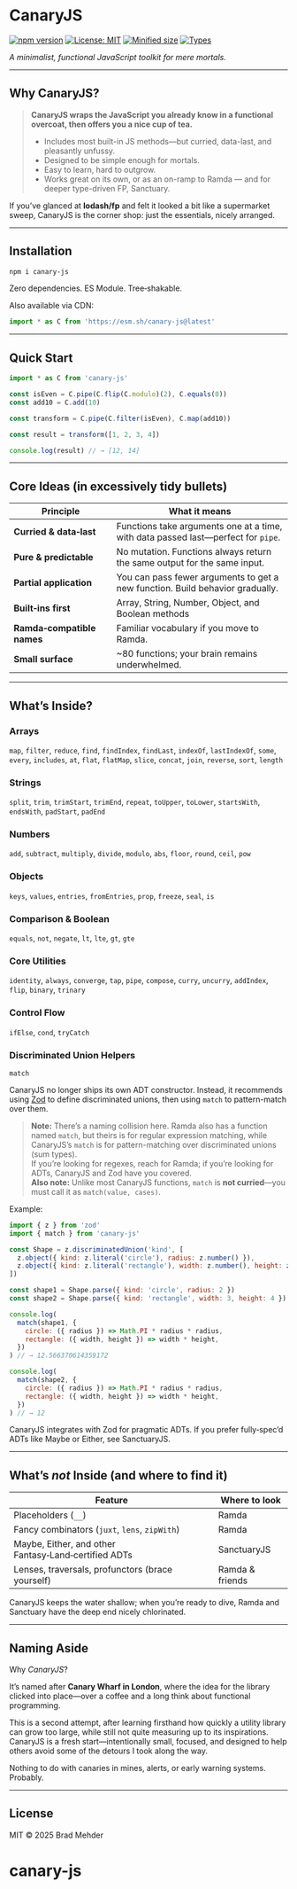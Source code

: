 # CanaryJS

[![npm version](https://img.shields.io/npm/v/canary-js)](https://www.npmjs.com/package/canary-js)
[![License: MIT](https://img.shields.io/npm/l/canary-js)](https://opensource.org/licenses/MIT)
[![Minified size](https://img.shields.io/bundlephobia/min/canary-js)](https://bundlephobia.com/package/canary-js)
[![Types](https://badgen.net/npm/types/canary-js)](https://www.npmjs.com/package/canary-js)

_A minimalist, functional JavaScript toolkit for mere mortals._

---

## Why CanaryJS?

> **CanaryJS wraps the JavaScript you already know in a functional overcoat, then offers you a nice cup of tea.**
>
> - Includes most built-in JS methods—but curried, data-last, and pleasantly unfussy.
> - Designed to be simple enough for mortals.
> - Easy to learn, hard to outgrow.
> - Works great on its own, or as an on-ramp to Ramda — and for deeper type-driven FP, Sanctuary.

If you’ve glanced at **lodash/fp** and felt it looked a bit like a supermarket sweep, CanaryJS is the corner shop: just the essentials, nicely arranged.

---

## Installation

```bash
npm i canary-js
```

Zero dependencies. ES Module. Tree‑shakable.

Also available via CDN:

```js
import * as C from 'https://esm.sh/canary-js@latest'
```

---

## Quick Start

```js
import * as C from 'canary-js'

const isEven = C.pipe(C.flip(C.modulo)(2), C.equals(0))
const add10 = C.add(10)

const transform = C.pipe(C.filter(isEven), C.map(add10))

const result = transform([1, 2, 3, 4])

console.log(result) // → [12, 14]
```

---

## Core Ideas (in excessively tidy bullets)

| Principle                  | What it means                                                                     |
| -------------------------- | --------------------------------------------------------------------------------- |
| **Curried & data‑last**    | Functions take arguments one at a time, with data passed last—perfect for `pipe`. |
| **Pure & predictable**     | No mutation. Functions always return the same output for the same input.          |
| **Partial application**    | You can pass fewer arguments to get a new function. Build behavior gradually.     |
| **Built‑ins first**        | Array, String, Number, Object, and Boolean methods                                |
| **Ramda‑compatible names** | Familiar vocabulary if you move to Ramda.                                         |
| **Small surface**          | \~80 functions; your brain remains underwhelmed.                                  |

---

## What’s Inside?

### Arrays

`map`, `filter`, `reduce`, `find`, `findIndex`, `findLast`, `indexOf`, `lastIndexOf`, `some`, `every`, `includes`, `at`, `flat`, `flatMap`, `slice`, `concat`, `join`, `reverse`, `sort`, `length`

### Strings

`split`, `trim`, `trimStart`, `trimEnd`, `repeat`, `toUpper`, `toLower`, `startsWith`, `endsWith`, `padStart`, `padEnd`

### Numbers

`add`, `subtract`, `multiply`, `divide`, `modulo`, `abs`, `floor`, `round`, `ceil`, `pow`

### Objects

`keys`, `values`, `entries`, `fromEntries`, `prop`, `freeze`, `seal`, `is`

### Comparison & Boolean

`equals`, `not`, `negate`, `lt`, `lte`, `gt`, `gte`

### Core Utilities

`identity`, `always`, `converge`, `tap`, `pipe`, `compose`, `curry`, `uncurry`, `addIndex`, `flip`, `binary`, `trinary`

### Control Flow

`ifElse`, `cond`, `tryCatch`

### Discriminated Union Helpers

`match`

CanaryJS no longer ships its own ADT constructor. Instead, it recommends using [Zod](https://github.com/colinhacks/zod) to define discriminated unions, then using `match` to pattern-match over them.

> **Note:** There’s a naming collision here. Ramda also has a function named `match`, but theirs is for regular expression matching, while CanaryJS’s `match` is for pattern-matching over discriminated unions (sum types).  
> If you’re looking for regexes, reach for Ramda; if you’re looking for ADTs, CanaryJS and Zod have you covered.  
> **Also note:** Unlike most CanaryJS functions, `match` is **not curried**—you must call it as `match(value, cases)`.

Example:

```js
import { z } from 'zod'
import { match } from 'canary-js'

const Shape = z.discriminatedUnion('kind', [
  z.object({ kind: z.literal('circle'), radius: z.number() }),
  z.object({ kind: z.literal('rectangle'), width: z.number(), height: z.number() }),
])

const shape1 = Shape.parse({ kind: 'circle', radius: 2 })
const shape2 = Shape.parse({ kind: 'rectangle', width: 3, height: 4 })

console.log(
  match(shape1, {
    circle: ({ radius }) => Math.PI * radius * radius,
    rectangle: ({ width, height }) => width * height,
  })
) // → 12.566370614359172

console.log(
  match(shape2, {
    circle: ({ radius }) => Math.PI * radius * radius,
    rectangle: ({ width, height }) => width * height,
  })
) // → 12
```

CanaryJS integrates with Zod for pragmatic ADTs. If you prefer fully‑spec’d ADTs like Maybe or Either, see SanctuaryJS.

---

## What’s _not_ Inside (and where to find it)

| Feature                                              | Where to look   |
| ---------------------------------------------------- | --------------- |
| Placeholders (`__`)                                  | Ramda           |
| Fancy combinators (`juxt`, `lens`, `zipWith`)        | Ramda           |
| Maybe, Either, and other Fantasy‑Land‑certified ADTs | SanctuaryJS     |
| Lenses, traversals, profunctors (brace yourself)     | Ramda & friends |

CanaryJS keeps the water shallow; when you’re ready to dive, Ramda and Sanctuary have the deep end nicely chlorinated.

---

## Naming Aside

Why _CanaryJS_?

It’s named after **Canary Wharf in London**, where the idea for the library clicked into place—over a coffee and a long think about functional programming.

This is a second attempt, after learning firsthand how quickly a utility library can grow too large, while still not quite measuring up to its inspirations. CanaryJS is a fresh start—intentionally small, focused, and designed to help others avoid some of the detours I took along the way.

Nothing to do with canaries in mines, alerts, or early warning systems. Probably.

---

## License

MIT © 2025 Brad Mehder

# canary-js
